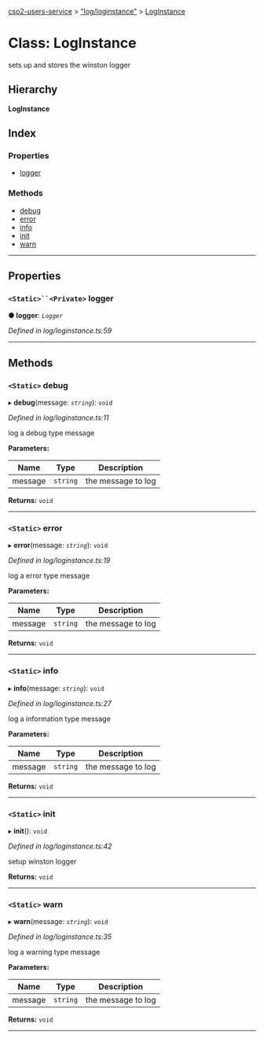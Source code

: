 [cso2-users-service](../README.md) > ["log/loginstance"](../modules/_log_loginstance_.md) > [LogInstance](../classes/_log_loginstance_.loginstance.md)

# Class: LogInstance

sets up and stores the winston logger

## Hierarchy

**LogInstance**

## Index

### Properties

* [logger](_log_loginstance_.loginstance.md#logger)

### Methods

* [debug](_log_loginstance_.loginstance.md#debug)
* [error](_log_loginstance_.loginstance.md#error)
* [info](_log_loginstance_.loginstance.md#info)
* [init](_log_loginstance_.loginstance.md#init)
* [warn](_log_loginstance_.loginstance.md#warn)

---

## Properties

<a id="logger"></a>

### `<Static>``<Private>` logger

**● logger**: *`Logger`*

*Defined in log/loginstance.ts:59*

___

## Methods

<a id="debug"></a>

### `<Static>` debug

▸ **debug**(message: *`string`*): `void`

*Defined in log/loginstance.ts:11*

log a debug type message

**Parameters:**

| Name | Type | Description |
| ------ | ------ | ------ |
| message | `string` |  the message to log |

**Returns:** `void`

___
<a id="error"></a>

### `<Static>` error

▸ **error**(message: *`string`*): `void`

*Defined in log/loginstance.ts:19*

log a error type message

**Parameters:**

| Name | Type | Description |
| ------ | ------ | ------ |
| message | `string` |  the message to log |

**Returns:** `void`

___
<a id="info"></a>

### `<Static>` info

▸ **info**(message: *`string`*): `void`

*Defined in log/loginstance.ts:27*

log a information type message

**Parameters:**

| Name | Type | Description |
| ------ | ------ | ------ |
| message | `string` |  the message to log |

**Returns:** `void`

___
<a id="init"></a>

### `<Static>` init

▸ **init**(): `void`

*Defined in log/loginstance.ts:42*

setup winston logger

**Returns:** `void`

___
<a id="warn"></a>

### `<Static>` warn

▸ **warn**(message: *`string`*): `void`

*Defined in log/loginstance.ts:35*

log a warning type message

**Parameters:**

| Name | Type | Description |
| ------ | ------ | ------ |
| message | `string` |  the message to log |

**Returns:** `void`

___

